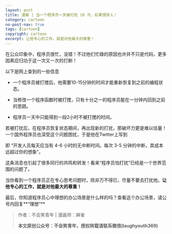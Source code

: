 ```yaml
---
layout: post
title: 漫画 | 当一个程序员一天被打扰 10 次，后果很惊人！
category: cartoon
no-post-nav: true
tags: [cartoon]
copyright: cartoon
excerpt: 让他专心的工作，就是对他最大的尊重！
---
```


[](http://favorites.ren/assets/images/2020/cartoon/darao01.jpg)
[](http://favorites.ren/assets/images/2020/cartoon/darao02.jpg)
[](http://favorites.ren/assets/images/2020/cartoon/darao03.jpg)
[](http://favorites.ren/assets/images/2020/cartoon/darao04.jpg)
[](http://favorites.ren/assets/images/2020/cartoon/darao05.jpg)
[](http://favorites.ren/assets/images/2020/cartoon/darao06.jpg)
[](http://favorites.ren/assets/images/2020/cartoon/darao07.jpg)
[](http://favorites.ren/assets/images/2020/cartoon/darao08.jpg)
[](http://favorites.ren/assets/images/2020/cartoon/darao09.jpg)
[](http://favorites.ren/assets/images/2020/cartoon/darao10.jpg)
[](http://favorites.ren/assets/images/2020/cartoon/darao11.jpg)
[](http://favorites.ren/assets/images/2020/cartoon/darao12.jpg)
[](http://favorites.ren/assets/images/2020/cartoon/darao13.jpg)
[](http://favorites.ren/assets/images/2020/cartoon/darao14.jpg)

在公众印象中，程序员很忙，没错！不过他们忙碌的原因也许并不只是代码，更多因素应归功于这一次又一次的打断！

以下是网上查到的一些信息

- 一个程序员被打搅后，他需要10-15分钟的时间才能重新恢复到之前的编程状态。

- 当修改一个程序函数时被打搅，只有十分之一的程序员能在一分钟内回到之前的思路。

- 程序员一天中只能得到一段2小时不被打搅的时间。

若被打扰后，在程序员恢复状态期间，再出现新的打扰，那破坏力更是难以估量！一个国外程序员也深受这个问题困扰，于是他在Twitter上写到

[](http://favorites.ren/assets/images/2020/cartoon/darao15.jpg)

即 “开发人员每天应当有 4-6 小时的无中断时间。每次 3-5 分钟的中断，其成本远超过你的想象”。

这条消息也引起了很多同行的共鸣和转发！看来“程序员怕打扰”已经是一个世界范围的问题了。

当你看到一个程序员正在专心思考问题时，除非万不得已，尽量不要去打扰他。**让他专心的工作，就是对他最大的尊重！**

最后，你知道程序员心中理想的办公场景是什么样的吗？查看这个办公场景，请公号内回复**“理想”**

>作者：不会笑青年 | 漫画师：麻雀
>
>**本文原创公众号：不会笑青年，授权转载请联系微信(laughyouth369)**





